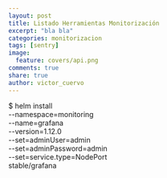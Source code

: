 ```yaml
---
layout: post
title: Listado Herramientas Monitorización
excerpt: "bla bla"
categories: monitorizacion
tags: [sentry]
image:
  feature: covers/api.png
comments: true
share: true
author: victor_cuervo
---
```



$ helm install \
    --namespace=monitoring \
    --name=grafana \
    --version=1.12.0 \
    --set=adminUser=admin \
    --set=adminPassword=admin \
    --set=service.type=NodePort \
    stable/grafana
